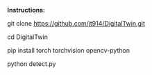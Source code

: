 **Instructions:**

git clone https://github.com/jt914/DigitalTwin.git

cd DigitalTwin

pip install torch torchvision opencv-python

python detect.py

